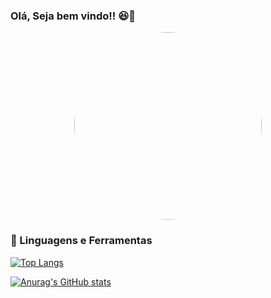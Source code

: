 ### Olá, Seja bem vindo!! 😆👋

<div id="header" align="center">
  <img src=https://i.pinimg.com/originals/d8/5d/f0/d85df08df1212c0f8b219e779c5ebc46.gif height="300" width="300" style="border-radius:60%" />
  
 </div>




 ### 🧰 Linguagens e Ferramentas




<div align="left">
    
[![Top Langs](https://github-readme-stats.vercel.app/api/top-langs/?username=dhiegoferreira&layout=compact&border_radius=20&theme=jolly&locale=pt-br)](https://github.com/anuraghazra/github-readme-stats) 

[![Anurag's GitHub stats](https://github-readme-stats.vercel.app/api?username=dhiegoferreira&hied=prs&show_icons=true&border_radius=20&theme=jolly&locale=pt-br)](https://github.com/anuraghazra/github-readme-stats)
</div>
